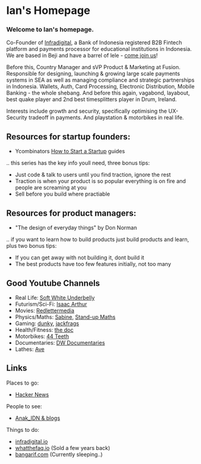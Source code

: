 # Ian's Homepage

### Welcome to Ian's homepage. 

Co-Founder of [Infradigital](https://infradigital.io/career), a Bank of Indonesia registered B2B Fintech platform and payments processor for educational institutions in Indonesia. We are based in Beji and have a barrel of lele - [come join us](https://infradigital.io/career)!

Before this, Country Manager and sVP Product & Marketing at Fusion. Responsible for designing, launching & growing large scale payments systems in SEA as well as managing compliance and strategic partnerships in Indonesia. Wallets, Auth, Card Processing, Electronic Distribution, Mobile Banking - the whole shebang. And before this again, vagabond, layabout, best quake player and 2nd best timesplitters player in Drum, Ireland. 

Interests include growth and security, specifically optimising the UX-Security tradeoff in payments. And playstation & motorbikes in real life.

## Resources for startup founders:

- Ycombinators [How to Start a Startup](https://www.youtube.com/channel/UCxIJaCMEptJjxmmQgGFsnCg/videos) guides

.. this series has the key info youll need, three bonus tips:

- Just code & talk to users until you find traction, ignore the rest
- Traction is when your product is so popular everything is on fire and people are screaming at you
- Sell before you build where practiable

## Resources for product managers:

- "The design of everyday things" by Don Norman

.. if you want to learn how to build products just build products and learn, plus two bonus tips:

- If you can get away with not building it, dont build it
- The best products have too few features initially, not too many


## Good Youtube Channels

- Real Life: [Soft White Underbelly](https://www.youtube.com/channel/UCCvcd0FYi58LwyTQP9LITpA)
- Futurism/Sci-Fi: [Isaac Arthur](https://www.youtube.com/channel/UCZFipeZtQM5CKUjx6grh54g) 
- Movies: [Redlettermedia](https://www.youtube.com/user/RedLetterMedia) 
- Physics/Maths: [Sabine](https://www.youtube.com/channel/UC1yNl2E66ZzKApQdRuTQ4tw), [Stand-up Maths](https://www.youtube.com/channel/UCSju5G2aFaWMqn-_0YBtq5A) 
- Gaming: [dunky](https://www.youtube.com/user/videogamedunkey), [jackfrags](https://www.youtube.com/user/jackfrags)
- Health/Fitness: [the doc](https://www.youtube.com/channel/UCLqH-U2TXzj1h7lyYQZLNQQ)
- Motorbikes: [44 Teeth](https://www.youtube.com/channel/UCS2b27uRzxSQX6MvjdmHGIg) 
- Documentaries: [DW Documentaries](https://www.youtube.com/channel/UCW39zufHfsuGgpLviKh297Q) 
- Lathes: [Ave](https://www.youtube.com/channel/UChWv6Pn_zP0rI6lgGt3MyfA)

## Links

Places to go:
- [Hacker News](https://news.ycombinator.com/)

People to see:
- [Anak_IDN & blogs](https://infradigital.io/anakidn)

Things to do:
- [infradigital.io](https://www.infradigital.io)
- [whatthefaq.io](https://www.whatthefaq.io) (Sold a few years back)
- [bangarif.com](https://bangarif.com) (Currently sleeping..)


